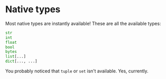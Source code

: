 # Native types

Most native types are instantly available! These are all the available types:

```python
str
int
float
bool
bytes
list[...]
dict[..., ...]
```

You probably noticed that `tuple` or `set` isn't available. Yes, currently.

